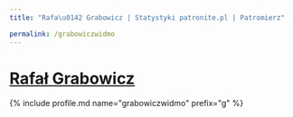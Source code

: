 ```yaml
---
title: "Rafa\u0142 Grabowicz | Statystyki patronite.pl | Patromierz"

permalink: /grabowiczwidmo
---
```


# [Rafał Grabowicz](https://patronite.pl/grabowiczwidmo)

{% include profile.md name="grabowiczwidmo" prefix="g" %}
